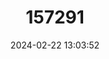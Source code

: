 ---
title: "157291"
category: "Heremites auratus"
draft: false
date: 2024-02-22 13:03:52
languages:
  English: ["Golden Grass Mabuya", "Levant Skink"]
  German: ["Goldstreifenskink"]
  Turkish: ["Şeritli Kertenkele"]
---